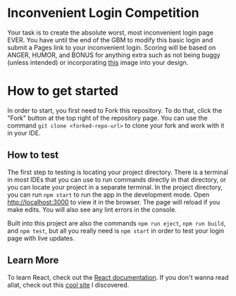 # Inconvenient Login Competition

Your task is to create the absolute worst, most inconvenient login page EVER. You have until the end of the GBM to modify this basic login and submit a Pages link to your inconvenient login. Scoring will be based on ANGER, HUMOR, and BONUS for anything extra such as not being buggy (unless intended) or incorporating [this](https://avatars.githubusercontent.com/u/77300333?v=4) image into your design.

# How to get started

In order to start, you first need to Fork this repository. To do that, click the "Fork" button at the top right of the repository page. You can use the command `git clone <forked-repo-url>` to clone your fork and work with it in your IDE.

## How to test

The first step to testing is locating your project directory. There is a terminal in most IDEs that you can use to run commands directly in that directory, or you can locate your project in a separate terminal. In the project directory, you can run `npm start` to run the app in the development mode. Open [http://localhost:3000](http://localhost:3000) to view it in the browser. The page will reload if you make edits. You will also see any lint errors in the console.

Built into this project are also the commands `npm run eject`, `npm run build`, and `npm test`, but all you really need is `npm start` in order to test your login page with live updates.

## Learn More

To learn React, check out the [React documentation](https://reactjs.org/).
If you don't wanna read allat, check out this [cool site](https://chatgpt.com/) I discovered.
